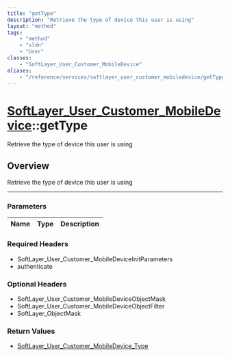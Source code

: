 ```yaml
---
title: "getType"
description: "Retrieve the type of device this user is using"
layout: "method"
tags:
    - "method"
    - "sldn"
    - "User"
classes:
    - "SoftLayer_User_Customer_MobileDevice"
aliases:
    - "/reference/services/softlayer_user_customer_mobiledevice/getType"
---
```

# [SoftLayer_User_Customer_MobileDevice](/reference/services/SoftLayer_User_Customer_MobileDevice)::getType


Retrieve the type of device this user is using


## Overview 
Retrieve the type of device this user is using

-----

### Parameters 
|Name | Type | Description |
| --- | --- | --- |


### Required Headers
* SoftLayer_User_Customer_MobileDeviceInitParameters
* authenticate


### Optional Headers
* SoftLayer_User_Customer_MobileDeviceObjectMask
* SoftLayer_User_Customer_MobileDeviceObjectFilter
* SoftLayer_ObjectMask

### Return Values
* <a href='/reference/datatypes/SoftLayer_User_Customer_MobileDevice_Type'>SoftLayer_User_Customer_MobileDevice_Type </a>




